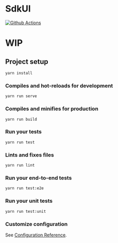 # SdkUI
[![Github Actions](https://github.com/raposinha-tech/SdkUI/workflows/SdkUI/badge.svg)](https://github.com/raposinha-tech/SdkUI/actions)
# WIP

## Project setup
```
yarn install
```

### Compiles and hot-reloads for development
```
yarn run serve
```

### Compiles and minifies for production
```
yarn run build
```

### Run your tests
```
yarn run test
```

### Lints and fixes files
```
yarn run lint
```

### Run your end-to-end tests
```
yarn run test:e2e
```

### Run your unit tests
```
yarn run test:unit
```

### Customize configuration
See [Configuration Reference](https://cli.vuejs.org/config/).
